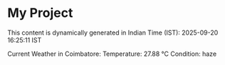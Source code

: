 # My Project

This content is dynamically generated in Indian Time (IST): 2025-09-20 16:25:11 IST


Current Weather in Coimbatore:
Temperature: 27.88 °C
Condition: haze
